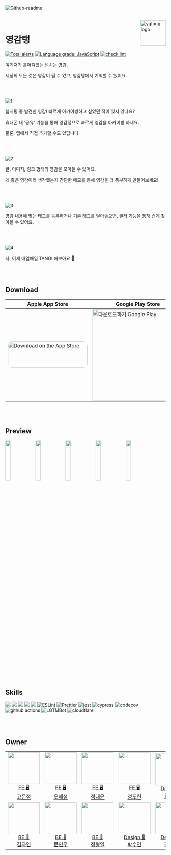 ![Github-readme](https://user-images.githubusercontent.com/26461307/172001186-f07cfa73-8f3d-4329-bafc-389e2c70dc7d.png)

<br />

<img src="https://user-images.githubusercontent.com/26461307/170086546-4d34c81b-e6c0-4736-92fb-d085cf8ac442.png" alt="ygtang logo" align="right" height="80" >

# 영감탱

[![Total alerts](https://img.shields.io/lgtm/alerts/g/depromeet/11th_7team_web.svg?logo=lgtm&logoWidth=18)](https://lgtm.com/projects/g/depromeet/11th_7team_web/alerts/) [![Language grade: JavaScript](https://img.shields.io/lgtm/grade/javascript/g/depromeet/11th_7team_web.svg?logo=lgtm&logoWidth=18)](https://lgtm.com/projects/g/depromeet/11th_7team_web/context:javascript) [![check lint](https://github.com/depromeet/ygtang-app/actions/workflows/CI.yml/badge.svg)](https://github.com/depromeet/ygtang-app/actions/workflows/CI.yml)

여기저기 흩어져있는 넘치는 영감.

세상의 모든 것은 영감이 될 수 있고, 영감탱에서 기억할 수 있어요.

<br />
<br />

![1](https://user-images.githubusercontent.com/26461307/175064698-e082af7a-31cd-4ce1-959a-d751be47fc8c.png)

웹서핑 중 발견한 영감! 빠르게 아카이빙하고 싶었던 적이 있지 않나요?

휴대폰 내 ‘공유' 기능을 통해 영감탱으로 빠르게 영감을 아카이빙 하세요.

물론, 앱에서 직접 추가할 수도 있답니다.

<br />
<br />

![2](https://user-images.githubusercontent.com/26461307/175064712-bc8f1995-25a2-4158-ac3a-af3e1b9b9d92.png)

글, 이미지, 링크 형태의 영감을 모아둘 수 있어요.

왜 좋은 영감이라 생각했는지 간단한 메모를 통해 영감을 더 풍부하게 만들어보세요!

<br />
<br />

![3](https://user-images.githubusercontent.com/26461307/175064722-bb807ce7-ea4c-487a-adef-0eb70c7fbc1d.png)

영감 내용에 맞는 태그를 등록하거나 기존 태그를 달아놓으면, 필터 기능을 통해 쉽게 찾아볼 수 있어요.

<br />
<br />

![4](https://user-images.githubusercontent.com/26461307/175064728-a1ec9d6a-9fa0-4f32-b03a-ab53ff05c1e4.png)

자, 이제 매일매일 TANG! 해보아요 🥳

<br />
<br />

## Download

| Apple App Store                                                                                                                                                                                                                                                                                                                                           | Google Play Store                                                                                                                                                                                                       |
| --------------------------------------------------------------------------------------------------------------------------------------------------------------------------------------------------------------------------------------------------------------------------------------------------------------------------------------------------------- | ----------------------------------------------------------------------------------------------------------------------------------------------------------------------------------------------------------------------- |
| <a href="https://apps.apple.com/us/app/%EC%98%81%EA%B0%90%ED%83%B1/id1626598770"><img src="https://tools.applemediaservices.com/api/badges/download-on-the-app-store/black/ko-kr?size=250x83&amp;releaseDate=1654300800&h=dd4ccd7fb22c609cf9132f37bf23c390" alt="Download on the App Store" style="border-radius: 13px; width: 250px; height: 83px;"></a> | <a href='https://play.google.com/store/apps/details?id=kr.ygtang'><img alt='다운로드하기 Google Play' width='285px' src='https://play.google.com/intl/en_us/badges/static/images/badges/ko_badge_web_generic.png'/></a> |

<br />
<br />

## Preview

<p>

<img width='18%' src="https://user-images.githubusercontent.com/26461307/170093489-faa77d91-6eeb-43ab-b402-722d58869fd2.png" /> <img width='18%' src="https://user-images.githubusercontent.com/26461307/170093501-ab5ef942-8e30-4273-b9ee-cbcc7d0c4826.png" /> <img width='18%' src="https://user-images.githubusercontent.com/26461307/170093507-2cfd4e4d-aad2-4fd5-afcb-3487bc62b6ae.png" /> <img width='18%' src="https://user-images.githubusercontent.com/26461307/170093512-67840acb-d447-4090-b477-72ea7de49bdd.png" /> <img width='18%' src="https://user-images.githubusercontent.com/26461307/170093514-5910ab12-25e6-4037-ae66-ca5a237da0c4.png" />

</p>

<br />
<br />

## Skills

<p>

<img src="https://img.shields.io/badge/Next.js-000000?style=flat-square&logo=nextdotjs&logoColor=white"/>
<img src="https://img.shields.io/badge/TypeScript-3178C6?style=flat-square&logo=TypeScript&logoColor=white"/>
<img src="https://img.shields.io/badge/Emotion-EFD1EA?style=flat-square&logo=css3&logoColor=white"/>
<img src="https://img.shields.io/badge/ReactQuery-FF4154?style=flat-square&logo=ReactQuery&logoColor=white"/>
<img src="https://img.shields.io/badge/Recoil-3578E5?style=flat-square&logo=react&logoColor=white"/>
<img alt="ESLint" src="https://img.shields.io/badge/-ESLint-4B32C3?style=flat-square&logo=eslint&logoColor=white" />
<img alt="Prettier" src="https://img.shields.io/badge/-Prettier-F7B93E?style=flat-square&logo=prettier&logoColor=white" />
<img alt="jest" src="https://img.shields.io/badge/-Jest-C21325?style=flat-square&logo=jest&logoColor=white" />
<img alt="cypress" src="https://img.shields.io/badge/-Cypress-17202C?style=flat-square&logo=Cypress&logoColor=white" />
<img alt="codecov" src="https://img.shields.io/badge/-Codecov-F01F7A?style=flat-square&logo=Codecov&logoColor=white" />
<img alt="github actions" src="https://img.shields.io/badge/-GithubActions-2088FF?style=flat-square&logo=githubactions&logoColor=white" />
<img alt="LGTMBot" src="https://img.shields.io/badge/-LGTM-ffffff?style=flat-square&logo=Lgtm&logoColor=black" />
<img alt="cloudflare" src="https://img.shields.io/badge/-CloudflarePages-F38020?style=flat-square&logo=cloudflare&logoColor=white" />

</p>

<br />
<br />

## Owner

<table>

<tr>
  <td align=center>
  <a href="https://github.com/positiveko">
  <img src="https://avatars.githubusercontent.com/u/69200669?v=4" width="100px"  />
  <br/>
  FE 🖥
  <br/>
  고은정
  </a>
  </td>
 
  <td align=center>
  <a href="https://github.com/hyesungoh">
  <img src="https://avatars.githubusercontent.com/u/26461307?v=4" width="100px"  />
  <br/>
  FE 🖥
  <br/>
  오혜성
  </a>
  </td>
  
  <td align=center>
  <a href="https://github.com/SenseCodeValue">
  <img src="https://avatars.githubusercontent.com/u/59507527?v=4" width="100px"  />
  <br/>
  FE 🖥
  <br/>
  정대윤
  </a>
  </td>
  
  <td align=center>
  <a href="https://github.com/ddarkr">
  <img src="https://avatars.githubusercontent.com/u/6638675?v=4" width="100px"  />
  <br/>
  FE 🖥
  <br/>
  정도현
  </a>
  </td>
  
  <td align=center>
  <a href="https://linktr.ee/kzmgy">
  <img src="https://user-images.githubusercontent.com/26461307/171999525-9e8f67d7-94e7-40e2-af81-f5ef23d41183.png" width="100px"  />
  <br/>
  Design 🎨
  <br/>
  김자영
  </a>
  </td>

  </tr>

  <tr>
  
  <td align=center>
  <a href="https://github.com/nature1216">
  <img src="https://avatars.githubusercontent.com/u/63771579?v=4" width="100px"  />
  <br/>
  BE 💾
  <br/>
  김자연
  </a>
  </td>
  
  <td align=center>
  <a href="https://github.com/IW-MOON">
  <img src="https://avatars.githubusercontent.com/u/72685070?v=4" width="100px"  />
  <br/>
  BE 💾
  <br/>
  문인우
  </a>
  </td>
  
  <td align=center>
  <a href="https://github.com/Hyung1Jung">
  <img src="https://avatars.githubusercontent.com/u/43127088?v=4" width="100px"  />
  <br/>
  BE 💾
  <br/>
  정형일
  </a>
  </td>
  
  <td align=center>
  <a href="https://www.behance.net/sypak120c57e">
  <img src="https://user-images.githubusercontent.com/26461307/171999527-4c959b86-221a-4f5d-add1-1b536d798c01.png" width="100px"  />
  <br/>
  Design 🎨
  <br/>
  박수연
  </a>
  </td>
  
  <td align=center>
  <a href="https://www.behance.net/misukj12240ed5">
  <img src="https://user-images.githubusercontent.com/26461307/171999522-4e9d04c5-60b5-4740-9b8d-7efd84555775.png" width="100px" />
  <br/>
  Design 🎨
  <br/>
  정미숙
  </a>
  </td>
 
</tr>

</table>
